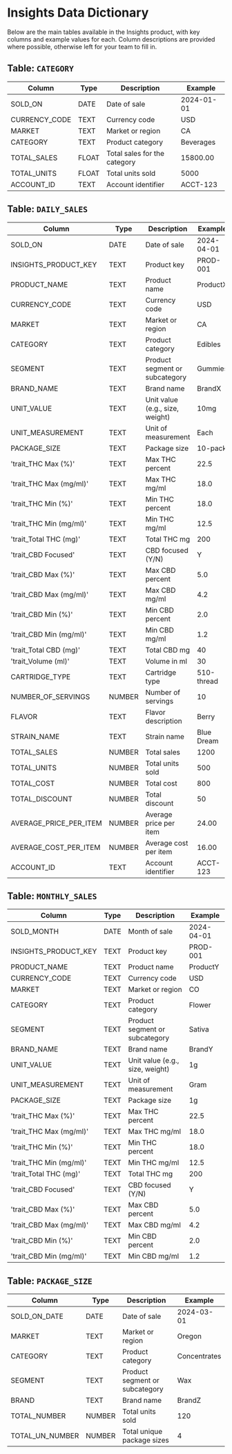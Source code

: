 # Insights Data Dictionary

Below are the main tables available in the Insights product, with key columns and example values for each. Column descriptions are provided where possible, otherwise left for your team to fill in.

## Table: `CATEGORY`
| Column         | Type   | Description                    | Example      |
|----------------|--------|--------------------------------|--------------|
| SOLD_ON        | DATE   | Date of sale                   | 2024-01-01   |
| CURRENCY_CODE  | TEXT   | Currency code                  | USD          |
| MARKET         | TEXT   | Market or region               | CA           |
| CATEGORY       | TEXT   | Product category               | Beverages    |
| TOTAL_SALES    | FLOAT  | Total sales for the category   | 15800.00     |
| TOTAL_UNITS    | FLOAT  | Total units sold               | 5000         |
| ACCOUNT_ID     | TEXT   | Account identifier             | ACCT-123     |

## Table: `DAILY_SALES`
| Column                    | Type    | Description                         | Example          |
|---------------------------|---------|-------------------------------------|------------------|
| SOLD_ON                   | DATE    | Date of sale                        | 2024-04-01       |
| INSIGHTS_PRODUCT_KEY      | TEXT    | Product key                         | PROD-001         |
| PRODUCT_NAME              | TEXT    | Product name                        | ProductX         |
| CURRENCY_CODE             | TEXT    | Currency code                       | USD              |
| MARKET                    | TEXT    | Market or region                    | CA               |
| CATEGORY                  | TEXT    | Product category                    | Edibles          |
| SEGMENT                   | TEXT    | Product segment or subcategory      | Gummies          |
| BRAND_NAME                | TEXT    | Brand name                          | BrandX           |
| UNIT_VALUE                | TEXT    | Unit value (e.g., size, weight)     | 10mg             |
| UNIT_MEASUREMENT          | TEXT    | Unit of measurement                 | Each             |
| PACKAGE_SIZE              | TEXT    | Package size                        | 10-pack          |
| 'trait_THC Max (%)'       | TEXT    | Max THC percent                     | 22.5             |
| 'trait_THC Max (mg/ml)'   | TEXT    | Max THC mg/ml                       | 18.0             |
| 'trait_THC Min (%)'       | TEXT    | Min THC percent                     | 18.0             |
| 'trait_THC Min (mg/ml)'   | TEXT    | Min THC mg/ml                       | 12.5             |
| 'trait_Total THC (mg)'    | TEXT    | Total THC mg                        | 200              |
| 'trait_CBD Focused'       | TEXT    | CBD focused (Y/N)                   | Y                |
| 'trait_CBD Max (%)'       | TEXT    | Max CBD percent                     | 5.0              |
| 'trait_CBD Max (mg/ml)'   | TEXT    | Max CBD mg/ml                       | 4.2              |
| 'trait_CBD Min (%)'       | TEXT    | Min CBD percent                     | 2.0              |
| 'trait_CBD Min (mg/ml)'   | TEXT    | Min CBD mg/ml                       | 1.2              |
| 'trait_Total CBD (mg)'    | TEXT    | Total CBD mg                        | 40               |
| 'trait_Volume (ml)'       | TEXT    | Volume in ml                        | 30               |
| CARTRIDGE_TYPE            | TEXT    | Cartridge type                      | 510-thread       |
| NUMBER_OF_SERVINGS        | NUMBER  | Number of servings                  | 10               |
| FLAVOR                    | TEXT    | Flavor description                  | Berry            |
| STRAIN_NAME               | TEXT    | Strain name                         | Blue Dream       |
| TOTAL_SALES               | NUMBER  | Total sales                         | 1200             |
| TOTAL_UNITS               | NUMBER  | Total units sold                    | 500              |
| TOTAL_COST                | NUMBER  | Total cost                          | 800              |
| TOTAL_DISCOUNT            | NUMBER  | Total discount                      | 50               |
| AVERAGE_PRICE_PER_ITEM    | NUMBER  | Average price per item              | 24.00            |
| AVERAGE_COST_PER_ITEM     | NUMBER  | Average cost per item               | 16.00            |
| ACCOUNT_ID                | TEXT    | Account identifier                  | ACCT-123         |

## Table: `MONTHLY_SALES`
| Column                    | Type    | Description                         | Example          |
|---------------------------|---------|-------------------------------------|------------------|
| SOLD_MONTH                | DATE    | Month of sale                       | 2024-04-01       |
| INSIGHTS_PRODUCT_KEY      | TEXT    | Product key                         | PROD-001         |
| PRODUCT_NAME              | TEXT    | Product name                        | ProductY         |
| CURRENCY_CODE             | TEXT    | Currency code                       | USD              |
| MARKET                    | TEXT    | Market or region                    | CO               |
| CATEGORY                  | TEXT    | Product category                    | Flower           |
| SEGMENT                   | TEXT    | Product segment or subcategory      | Sativa           |
| BRAND_NAME                | TEXT    | Brand name                          | BrandY           |
| UNIT_VALUE                | TEXT    | Unit value (e.g., size, weight)     | 1g               |
| UNIT_MEASUREMENT          | TEXT    | Unit of measurement                 | Gram             |
| PACKAGE_SIZE              | TEXT    | Package size                        | 1g               |
| 'trait_THC Max (%)'       | TEXT    | Max THC percent                     | 22.5             |
| 'trait_THC Max (mg/ml)'   | TEXT    | Max THC mg/ml                       | 18.0             |
| 'trait_THC Min (%)'       | TEXT    | Min THC percent                     | 18.0             |
| 'trait_THC Min (mg/ml)'   | TEXT    | Min THC mg/ml                       | 12.5             |
| 'trait_Total THC (mg)'    | TEXT    | Total THC mg                        | 200              |
| 'trait_CBD Focused'       | TEXT    | CBD focused (Y/N)                   | Y                |
| 'trait_CBD Max (%)'       | TEXT    | Max CBD percent                     | 5.0              |
| 'trait_CBD Max (mg/ml)'   | TEXT    | Max CBD mg/ml                       | 4.2              |
| 'trait_CBD Min (%)'       | TEXT    | Min CBD percent                     | 2.0              |
| 'trait_CBD Min (mg/ml)'   | TEXT    | Min CBD mg/ml                       | 1.2              |

## Table: `PACKAGE_SIZE`
| Column          | Type     | Description                                 | Example        |
|-----------------|----------|---------------------------------------------|----------------|
| SOLD_ON_DATE    | DATE     | Date of sale                                | 2024-03-01     |
| MARKET          | TEXT     | Market or region                            | Oregon         |
| CATEGORY        | TEXT     | Product category                            | Concentrates   |
| SEGMENT         | TEXT     | Product segment or subcategory              | Wax            |
| BRAND           | TEXT     | Brand name                                  | BrandZ         |
| TOTAL_NUMBER    | NUMBER   | Total units sold                            | 120            |
| TOTAL_UN_NUMBER | NUMBER   | Total unique package sizes                  | 4              |

